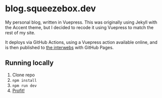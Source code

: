 # blog.squeezebox.dev

My personal blog, written in Vuepress. This was originally using Jekyll with the Accent theme, but I decided to recode it using Vuepress to match the rest of my site.

It deploys via GitHub Actions, using a Vuepress action available online, and is then published to [the interwebs](https://blog.squeezebox.dev) with GitHub Pages.

## Running locally
1. Clone repo
2. `npm install`
3. `npm run dev`
4. [Profit!](http://localhost:8080)
